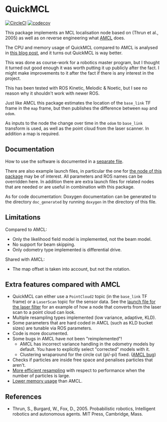 # QuickMCL

[![CircleCI](https://circleci.com/gh/VorpalBlade/quickmcl.svg?style=svg)](https://circleci.com/gh/VorpalBlade/quickmcl)
[![codecov](https://codecov.io/gh/VorpalBlade/quickmcl/branch/master/graph/badge.svg)](https://codecov.io/gh/VorpalBlade/quickmcl)

This package implements an MCL localisation node based on (Thrun et al., 2005)
as well as on reverse engineering what [AMCL](https://wiki.ros.org/amcl) does.

The CPU and memory usage of QuickMCL compared to AMCL is analysed in
[this blog post][performance], and it turns out QuickMCL is way better.

This was done as course-work for a robotics master program, but I thought it
turned out good enough it was worth putting it up publicly after the fact. I
might make improvements to it after the fact if there is any interest in the
project.

This has been tested with ROS Kinetic, Melodic & Noetic, but I see no reason
why it shouldn't work with newer ROS.

Just like AMCL this package estimates the location of the `base_link` TF frame
in the `map` frame, but then publishes the difference between `map` and `odom`.

As inputs to the node the change over time in the `odom` to `base_link`
transform is used, as well as the point cloud from the laser scanner. In
addition a map is required.

## Documentation

How to use the software is documented in a [separate file](doc/using.md).

There are also example launch files, in particular the one for
[the node of this package](launch/localiser.launch) may be of interest. All
parameters and ROS names can be overridden here. In addition there are extra
launch files for related nodes that are needed or are useful in combination with
this package.

As for code documentation: Doxygen documentation can be generated to the
directory `doc_generated` by running `doxygen` in the directory of this file.

## Limitations

Compared to AMCL:

* Only the likelihood field model is implemented, not the beam model.
* No support for beam skipping.
* Only odometry type implemented is differential drive.

Shared with AMCL:

* The map offset is taken into account, but not the rotation.

## Extra features compared with AMCL

* QuickMCL can either use a `PointCloud2` topic (in the `base_link` TF frame) or
  a `LaserScan` topic for the sensor data. See the
  [launch file for the laser filter](launch/laser_filter.launch) for an example
  of how a node that converts from the laser scan to a point cloud can look.
* Multiple resampling types implemented (low variance, adaptive, KLD).
* Some parameters that are hard coded in AMCL (such as KLD bucket sizes) are
  tunable via ROS parameters.
* Code is more documented.
* Some bugs in AMCL have not been "reimplemented"!
  * AMCL has incorrect variance handling in the odometry models by default. You
    have to explicitly select "corrected" models with it.
  * Clustering wraparound for the circle cut (pi/-pi) fixed.
    ([AMCL bug](https://github.com/ros-planning/navigation/issues/27))
* Checks if particles are inside free space and penalises particles that aren't.
* [More efficient resampling][performance] with respect to performance when the
  number of particles is large.
* [Lower memory usage][performance] than AMCL.

## References
* Thrun, S., Burgard, W., Fox, D., 2005. Probabilistic robotics, Intelligent
  robotics and autonomous agents. MIT Press, Cambridge, Mass.

[performance]: <https://vorpal.se/posts/2019/apr/07/quickmcl-vs-amcl-performance/>
